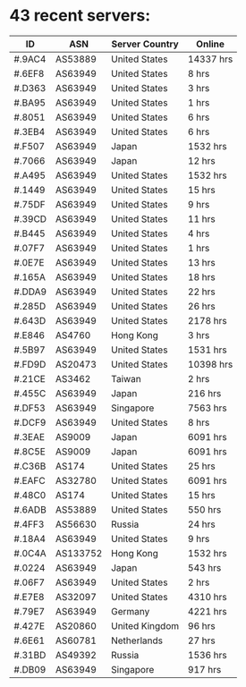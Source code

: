 # 43 recent servers:

| ID | ASN | Server Country | Online |
| ------ | ------ | ------ | ------ |
| #.9AC4 | AS53889 | United States | 14337 hrs |
| #.6EF8 | AS63949 | United States | 8 hrs |
| #.D363 | AS63949 | United States | 3 hrs |
| #.BA95 | AS63949 | United States | 1 hrs |
| #.8051 | AS63949 | United States | 6 hrs |
| #.3EB4 | AS63949 | United States | 6 hrs |
| #.F507 | AS63949 | Japan | 1532 hrs |
| #.7066 | AS63949 | Japan | 12 hrs |
| #.A495 | AS63949 | United States | 1532 hrs |
| #.1449 | AS63949 | United States | 15 hrs |
| #.75DF | AS63949 | United States | 9 hrs |
| #.39CD | AS63949 | United States | 11 hrs |
| #.B445 | AS63949 | United States | 4 hrs |
| #.07F7 | AS63949 | United States | 1 hrs |
| #.0E7E | AS63949 | United States | 13 hrs |
| #.165A | AS63949 | United States | 18 hrs |
| #.DDA9 | AS63949 | United States | 22 hrs |
| #.285D | AS63949 | United States | 26 hrs |
| #.643D | AS63949 | United States | 2178 hrs |
| #.E846 | AS4760 | Hong Kong | 3 hrs |
| #.5B97 | AS63949 | United States | 1531 hrs |
| #.FD9D | AS20473 | United States | 10398 hrs |
| #.21CE | AS3462 | Taiwan | 2 hrs |
| #.455C | AS63949 | Japan | 216 hrs |
| #.DF53 | AS63949 | Singapore | 7563 hrs |
| #.DCF9 | AS63949 | United States | 8 hrs |
| #.3EAE | AS9009 | Japan | 6091 hrs |
| #.8C5E | AS9009 | Japan | 6091 hrs |
| #.C36B | AS174 | United States | 25 hrs |
| #.EAFC | AS32780 | United States | 6091 hrs |
| #.48C0 | AS174 | United States | 15 hrs |
| #.6ADB | AS53889 | United States | 550 hrs |
| #.4FF3 | AS56630 | Russia | 24 hrs |
| #.18A4 | AS63949 | United States | 9 hrs |
| #.0C4A | AS133752 | Hong Kong | 1532 hrs |
| #.0224 | AS63949 | Japan | 543 hrs |
| #.06F7 | AS63949 | United States | 2 hrs |
| #.E7E8 | AS32097 | United States | 4310 hrs |
| #.79E7 | AS63949 | Germany | 4221 hrs |
| #.427E | AS20860 | United Kingdom | 96 hrs |
| #.6E61 | AS60781 | Netherlands | 27 hrs |
| #.31BD | AS49392 | Russia | 1536 hrs |
| #.DB09 | AS63949 | Singapore | 917 hrs |

